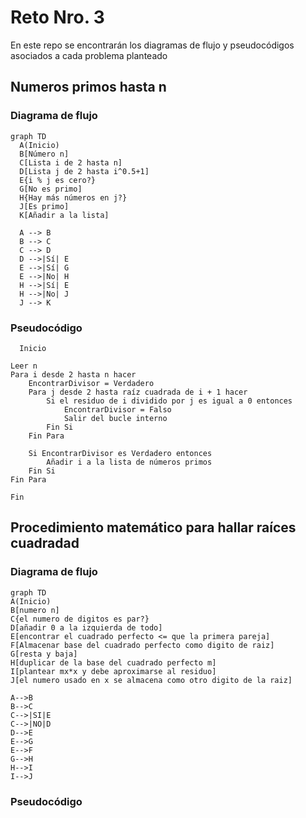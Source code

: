 # Reto Nro. 3
En este repo se encontrarán los diagramas de flujo y pseudocódigos asociados a cada problema planteado
## Numeros primos hasta n
### Diagrama de flujo 
```mermaid
graph TD
  A(Inicio)
  B[Número n]
  C[Lista i de 2 hasta n]
  D[Lista j de 2 hasta i^0.5+1]
  E{i % j es cero?}
  G[No es primo]
  H{Hay más números en j?}
  J[Es primo]
  K[Añadir a la lista]

  A --> B
  B --> C
  C --> D
  D -->|Sí| E
  E -->|Sí| G
  E -->|No| H
  H -->|Sí| E
  H -->|No| J
  J --> K
```
### Pseudocódigo 
```pseudocode
  Inicio

Leer n
Para i desde 2 hasta n hacer
    EncontrarDivisor = Verdadero
    Para j desde 2 hasta raíz cuadrada de i + 1 hacer
        Si el residuo de i dividido por j es igual a 0 entonces
            EncontrarDivisor = Falso
            Salir del bucle interno
        Fin Si
    Fin Para

    Si EncontrarDivisor es Verdadero entonces
        Añadir i a la lista de números primos
    Fin Si
Fin Para

Fin
```
## Procedimiento matemático para hallar raíces cuadradad
### Diagrama de flujo 
```mermaid
graph TD
A(Inicio)
B[numero n]
C{el numero de digitos es par?}
D[añadir 0 a la izquierda de todo]
E[encontrar el cuadrado perfecto <= que la primera pareja]
F[Almacenar base del cuadrado perfecto como digito de raiz]
G[resta y baja]
H[duplicar de la base del cuadrado perfecto m]
I[plantear mx*x y debe aproximarse al residuo]
J[el numero usado en x se almacena como otro digito de la raiz]

A-->B
B-->C
C-->|SI|E
C-->|NO|D
D-->E
E-->G
E-->F
G-->H
H-->I
I-->J

```
### Pseudocódigo
```pseudocode

```


